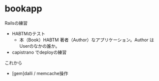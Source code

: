 bookapp
=======

Railsの練習

- HABTMのテスト
  - 本（Book）HABTM 著者（Author）なアプリケーション。Author は Userのなかの誰か。
- capistrano でdeployの練習


これから

- [gem]dalli / memcache操作
